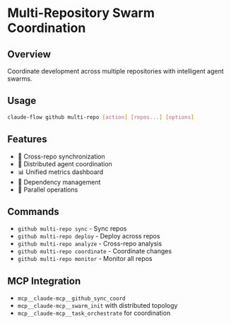 # Multi-Repository Swarm Coordination

## Overview
Coordinate development across multiple repositories with intelligent agent swarms.

## Usage
```bash
claude-flow github multi-repo [action] [repos...] [options]
```

## Features
- 🔄 Cross-repo synchronization
- 🤖 Distributed agent coordination
- 📊 Unified metrics dashboard
- 🔗 Dependency management
- 🚀 Parallel operations

## Commands
- `github multi-repo sync` - Sync repos
- `github multi-repo deploy` - Deploy across repos
- `github multi-repo analyze` - Cross-repo analysis
- `github multi-repo coordinate` - Coordinate changes
- `github multi-repo monitor` - Monitor all repos

## MCP Integration
- `mcp__claude-mcp__github_sync_coord`
- `mcp__claude-mcp__swarm_init` with distributed topology
- `mcp__claude-mcp__task_orchestrate` for coordination
